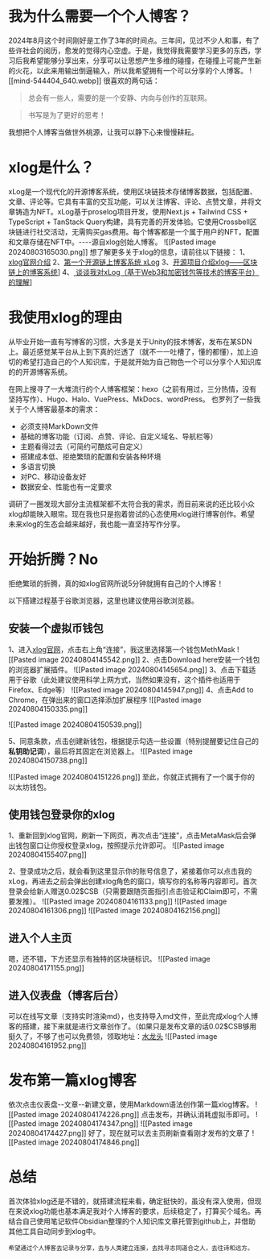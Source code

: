 # 我为什么需要一个个人博客？

2024年8月这个时间刚好是工作了3年的时间点。三年间，见过不少人和事，有了些许社会的阅历，愈发的觉得内心空虚。于是，我觉得我需要学习更多的东西，学习后我希望能够分享出来，分享可以让思想产生多维的碰撞，在碰撞上可能产生新的火花，以此来用输出倒逼输入，所以我希望拥有一个可以分享的个人博客。
![[mind-544404_640.webp]]
很喜欢的两句话：
>总会有一些人，需要的是一个安静、内向与创作的互联网。

>书写是为了更好的思考！

我想把个人博客当做世外桃源，让我可以静下心来慢慢耕耘。

# xlog是什么？

xLog是一个现代化的开源博客系统，使用区块链技术存储博客数据，包括配置、文章、评论等。它具有丰富的交互功能，可以关注博客、评论、点赞文章，并将文章铸造为NFT。xLog基于proselog项目开发，使用Next.js + Tailwind CSS + TypeScript + TanStack Query构建，具有完善的开发体验。它使用Crossbell区块链进行社交活动，无需购买gas费用。每个博客都是一个属于用户的NFT，配置和文章存储在NFT中。----源自xlog创始人博客。
![[Pasted image 20240803165030.png]]
想了解更多关于xlog的信息，请前往以下链接：
1、[xlog官网介绍](https://xlog.app/about)
2、[第一个开源链上博客系统 xLog](https://diygod.cc/xlog?locale=zh)
3、[开源项目介绍xlog——区块链上的博客系统](https://www.isharkfly.com/t/xlog/14491)]
4、[ 谈谈我对xLog（基于Web3和加密钱包等技术的博客平台）的理解](https://linux.do/t/topic/104342)]
# 我使用xlog的理由

从毕业开始一直有写博客的习惯，大多是关于Unity的技术博客，发布在某SDN上。最近感觉某平台从上到下真的烂透了（就不一一吐槽了，懂的都懂），加上迫切的希望打造自己的个人知识库，于是就开始为自己物色一个可以分享个人知识库的的开源博客系统。

在网上搜寻了一大堆流行的个人博客框架：hexo（之前有用过，三分热情，没有坚持写作）、Hugo、Halo、VuePress、MkDocs、wordPress。
也罗列了一些我关于个人博客最基本的需求：
- 必须支持MarkDown文件
- 基础的博客功能（订阅、点赞、评论、自定义域名、导航栏等）
- 主题看得过去（可简约可酷炫可自定义）
- 搭建成本低、拒绝繁琐的配置和安装各种环境
- 多语言切换
- 对PC、移动设备友好
- 数据安全、性能也有一定要求

调研了一圈发现大部分主流框架都不太符合我的需求，而目前来说的还比较小众xlog却能映入眼帘。现在我也只是抱着尝试的心态使用xlog进行博客创作。希望未来xlog的生态会越来越好，我也能一直坚持写作分享。
# 开始折腾？No

拒绝繁琐的折腾，真的如xlog官网所说5分钟就拥有自己的个人博客！

以下搭建过程基于谷歌浏览器，这里也建议使用谷歌浏览器。
## 安装一个虚拟币钱包

1、进入[xlog官网](https://xlog.app/)，点击右上角“连接”，我这里选择第一个钱包MethMask
![[Pasted image 20240804145542.png]]
2、点击Download here安装一个钱包的浏览器扩展插件。
![[Pasted image 20240804145654.png]]
3、点击下载适用于谷歌（此处建议使用科学上网方式，当然如果没有，这个插件也适用于Firefox、Edge等）
![[Pasted image 20240804145947.png]]
4、点击Add to Chrome，在弹出来的窗口选择添加扩展程序
![[Pasted image 20240804150335.png]]

![[Pasted image 20240804150539.png]]

5、同意条款，点击创建新钱包，根据提示勾选一些设置（特别提醒要记住自己的**私钥助记词**），最后将其固定在浏览器上。
![[Pasted image 20240804150738.png]]
  
![[Pasted image 20240804151226.png]]
至此，你就正式拥有了一个属于你的以太坊钱包。
## 使用钱包登录你的xlog

1、重新回到xlog官网，刷新一下网页，再次点击“连接”，点击MetaMask后会弹出钱包窗口让你授权登录xlog，按照提示允许即可。
![[Pasted image 20240804155407.png]]

2、登录成功之后，就会看到这里显示你的账号信息了，紧接着你可以点击我的xLog，再进去之前会弹出创建xlog角色的窗口，填写你的名称等内容即可。首次登录会给新人赠送0.02$CSB（只需要跟随页面指引点击验证和Claim即可，不需要发推）。
![[Pasted image 20240804161133.png]]
![[Pasted image 20240804161306.png]]
![[Pasted image 20240804162156.png]]

## 进入个人主页
嗯，还不错，下方还显示有独特的区块链标识。
![[Pasted image 20240804171155.png]]
## 进入仪表盘（博客后台）

可以在线写文章（支持实时渲染md），也支持导入md文件，至此完成xlog个人博客的搭建，接下来就是进行文章创作了。（如果只是发布文章的话0.02$CSB够用挺久了，不够了也可以免费领，领取地址：[水龙头](https://faucet.crossbell.io/)
![[Pasted image 20240804161952.png]]
# 发布第一篇xlog博客

依次点击仪表盘--文章--新建文章，使用Markdown语法创作第一篇xlog博客。
![[Pasted image 20240804174226.png]]
点击发布，并确认消耗虚拟币即可。
![[Pasted image 20240804174347.png]]
![[Pasted image 20240804174427.png]]
好了，现在就可以去主页刷新查看刚才发布的文章了
![[Pasted image 20240804174846.png]]
# 总结

首次体验xlog还是不错的，就搭建流程来看，确定挺快的，虽没有深入使用，但现在来说xlog功能也基本满足我对个人博客的要求，后续稳定了，打算买个域名。再结合自己使用笔记软件Obsidian整理的个人知识库文章托管到github上，并借助其他工具自动同步到xlog中。

	希望通过个人博客去记录与分享，去与人类建立连接，去找寻志同道合之人，去往诗和远方。